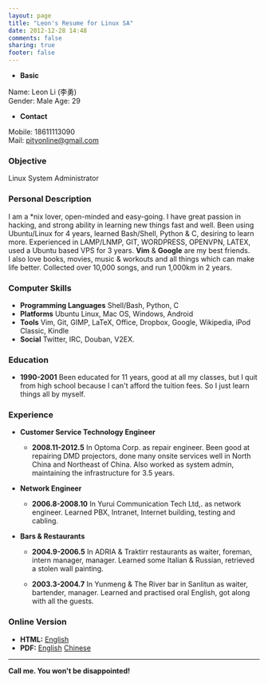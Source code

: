 ```yaml
---
layout: page
title: "Leon's Resume for Linux SA"
date: 2012-12-28 14:48
comments: false
sharing: true
footer: false
---
```


* __Basic__

Name: Leon Li (李勇)  
Gender: Male Age: 29

* __Contact__

Mobile: 18611113090  
Mail: <pityonline@gmail.com>

### Objective
Linux System Administrator

### Personal Description

I am a *nix lover, open-minded and easy-going. I have great passion in hacking, and strong ability in learning new things fast and well. Been using Ubuntu/Linux for 4 years, learned Bash/Shell, Python & C, desiring to learn more. Experienced in LAMP/LNMP, GIT, WORDPRESS, OPENVPN, LATEX, used a Ubuntu based VPS for 3 years. __Vim__ & __Google__ are my best friends.  
I also love books, movies, music & workouts and all things which can make life better. Collected over 10,000 songs, and run 1,000km in 2 years.

### Computer Skills

* __Programming Languages__ Shell/Bash, Python, C
* __Platforms__ Ubuntu Linux, Mac OS, Windows, Android
* __Tools__ Vim, Git, GIMP, LaTeX,
Office, Dropbox, Google, Wikipedia, iPod Classic, Kindle
* __Social__ Twitter, IRC, Douban, V2EX.

### Education

* __1990-2001__ Been educated for 11 years, good at all my classes, but I quit from high school because I can't afford the tuition fees. So I just learn things all by myself.

### Experience

* __Customer Service Technology Engineer__
    * __2008.11-2012.5__ In Optoma Corp. as repair engineer. Been good at repairing DMD projectors, done many onsite services well in North China and Northeast of China. Also worked as system admin, maintaining the infrastructure for 3.5 years.

* __Network Engineer__
    * __2006.8-2008.10__ In Yurui Communication Tech Ltd,. as network engineer. Learned PBX, Intranet, Internet building, testing and cabling.

* __Bars & Restaurants__
    * __2004.9-2006.5__ In ADRIA & Traktirr restaurants as waiter, foreman, intern manager, manager. Learned some Italian & Russian, retrieved a stolen wall painting.

    * __2003.3-2004.7__ In Yunmeng & The River bar in Sanlitun as waiter, bartender, manager. Learned and practised oral English, got along with all the guests.

### Online Version

* __HTML:__ [English](http://pityonline.github.com/resume)
* __PDF:__ [English](http://pityonline.info/Leon_Linux_Resume.en.pdf) [Chinese](http://pityonline.info/Leon_Linux_Resume.zh.pdf)

* * *

__Call me. You won't be disappointed!__
